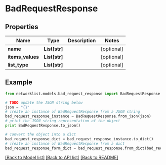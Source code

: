 # BadRequestResponse


## Properties
Name | Type | Description | Notes
------------ | ------------- | ------------- | -------------
**name** | **List[str]** |  | [optional] 
**items_values** | **List[str]** |  | [optional] 
**list_type** | **List[str]** |  | [optional] 

## Example

```python
from networklist.models.bad_request_response import BadRequestResponse

# TODO update the JSON string below
json = "{}"
# create an instance of BadRequestResponse from a JSON string
bad_request_response_instance = BadRequestResponse.from_json(json)
# print the JSON string representation of the object
print BadRequestResponse.to_json()

# convert the object into a dict
bad_request_response_dict = bad_request_response_instance.to_dict()
# create an instance of BadRequestResponse from a dict
bad_request_response_form_dict = bad_request_response.from_dict(bad_request_response_dict)
```
[[Back to Model list]](../README.md#documentation-for-models) [[Back to API list]](../README.md#documentation-for-api-endpoints) [[Back to README]](../README.md)


